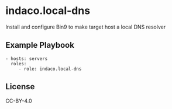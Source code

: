 indaco.local-dns
=========

Install and configure Bin9 to make target host a local DNS resolver

Example Playbook
----------------

    - hosts: servers
      roles:
         - role: indaco.local-dns

License
-------

CC-BY-4.0
